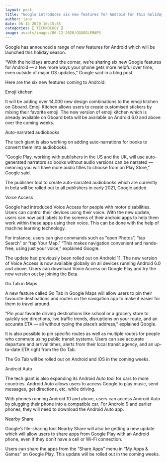 ```yaml
---
layout: post
title: "Google introduces six new features for Android for this holiday season"
author: jane 
date: 06-12-2020 10:15:55 
categories: [ TECHNOLOGY ] 
image: assets/images/06-12-2020/GGOOGLEMAPS
---
```

Google has announced a range of new features for Android which will be launched this holiday season.

“With the holidays around the corner, we’re sharing six new Google features for Android — a few more ways your phone gets more helpful over time, even outside of major OS updates,” Google said in a blog post.

Here are the six new features coming to Android:

Emoji kitchen

It will be adding over 14,000 new design combinations to the emoji kitchen on Gboard. Emoji Kitchen allows users to create customised stickers by mixing their favorite emoji. The new version of emoji kitchen which is already available on Gboard beta will be available on Android 6.0 and above over the coming weeks.

Auto-narrated audiobooks

The tech giant is also working on adding auto-narrations for books to convert them into audiobooks.

“Google Play, working with publishers in the US and the UK, will use auto-generated narrators so books without audio versions can be narrated — meaning you will have more audio titles to choose from on Play Store,” Google said.

The publisher tool to create auto-narrated audiobooks which are currently in beta will be rolled out to all publishers in early 2021, Google added.

Voice Access

Google had introduced Voice Access for people with motor disabilities. Users can control their devices using their voice. With the new update, users can now add labels to the screens of their android apps to help them work within these apps using their voice. This can be done with the help of machine learning technology.

For instance, users can give commands such as “open Photos”, “tap Search” or “tap Your Map.” “This makes navigation convenient and hands-free, using just your voice,” explained Google.

The update had previously been rolled out on Android 11. The new version of Voice Access is now available globally on all devices running Android 6.0 and above. Users can download Voice Access on Google Play and try the new version out by joining the Beta.

Go Tab in Maps

A new feature called Go Tab in Google Maps will allow users to pin their favourite destinations and routes on the navigation app to make it easier for them to travel around.

“Pin your favorite driving destinations like school or a grocery store to quickly see directions, live traffic trends, disruptions on your route, and an accurate ETA — all without typing the place’s address,” explained Google.

It is also possible to pin specific routes as well as multiple routes for people who commute using public transit systems. Users can see accurate departure and arrival times, alerts from their local transit agency, and an up-to-date ETA right from the Go Tab.

The Go Tab will be rolled out on Android and iOS in the coming weeks.

Android Auto

The tech giant is also expanding its Android Auto tool for cars to more countries. Android Auto allows users to access Google to play music, send messages, get directions, etc. while driving.

With phones running Android 10 and above, users can access Android Auto by plugging their phone into a compatible car. For Android 9 and earlier phones, they will need to download the Android Auto app.

Nearby Share

Google’s file-sharing tool Nearby Share will also be getting a new update which will allow users to share apps from Google Play with an Android phone, even if they don’t have a cell or Wi-Fi connection.

Users can share the apps from the “Share Apps” menu in “My Apps & Games” on Google Play. This update will be rolled out in the coming weeks.